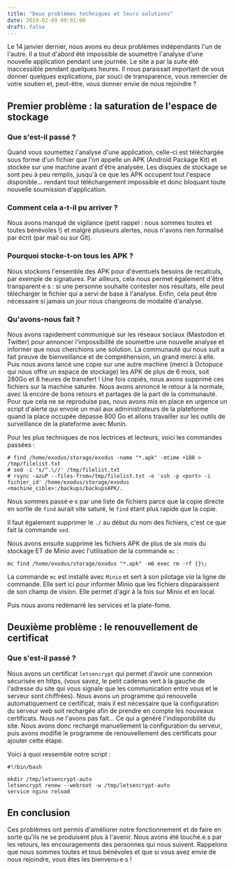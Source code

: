 ```yaml
---
title: "Deux problèmes techniques et leurs solutions"
date: 2019-02-09 09:01:00
draft: false
---
```


Le 14 janvier dernier, nous avons eu deux problèmes indépendants l'un de l'autre. Il a tout d'abord été impossible de soumettre l'analyse d'une nouvelle application pendant une journée. Le site a par la suite été inaccessible pendant quelques heures. Il nous paraissait important de vous donner quelques explications, par souci de transparence, vous remercier de votre soutien et, peut-être, vous donner envie de nous rejoindre ?

## Premier problème : la saturation de l'espace de stockage

### Que s'est-il passé ?

Quand vous soumettez l'analyse d'une application, celle-ci est téléchargée sous forme d'un fichier que l'on appelle un APK (Android Package Kit) et stockée sur une machine avant d'être analysée. Les disques de stockage se sont peu à peu remplis, jusqu'à ce que les APK occupent tout l'espace disponible… rendant tout téléchargement impossible et donc bloquant toute nouvelle soumission d'application.

### Comment cela a-t-il pu arriver ?

Nous avons manqué de vigilance (petit rappel : nous sommes toutes et toutes bénévoles !) et malgré plusieurs alertes, nous n'avons rien formalisé par écrit (par mail ou sur Git).

### Pourquoi stocke-t-on tous les APK ?

Nous stockons l'ensemble des APK pour d'éventuels besoins de recalculs, par exemple de signatures.
Par ailleurs, cela nous permet également d'être transparent·e·s : si une personne souhaite contester nos résultats, elle peut télécharger le fichier qui a servi de base à l'analyse.
Enfin, cela peut être nécessaire si jamais un jour nous changeons de modalité d'analyse.


### Qu'avons-nous fait ?

Nous avons rapidement communiqué sur les réseaux sociaux (Mastodon et Twitter) pour annoncer l'impossibilité de soumettre une nouvelle analyse et informer que nous cherchions une solution. La communauté qui nous suit a fait preuve de bienveillance et de compréhension, un grand merci à elle.
Puis nous avons lancé une copie sur une autre machine (merci à Octopuce qui nous offre un espace de stockage) les APK de plus de 6 mois, soit 280Go et 8 heures de transfert ! Une fois copiés, nous avons supprimé ces fichiers sur la machine saturée.
Nous avons annoncé le retour à la normale, avec là encore de bons retours et partages de la part de la communauté.
Pour que cela ne se reproduise pas, nous avons mis en place en urgence un script d'alerte qui envoie un mail aux administrateurs de la plateforme quand la place occupée dépasse 800 Go et allons travailler sur les outils de surveillance de la plateforme avec Munin.

Pour les plus techniques de nos lectrices et lecteurs, voici les commandes passées :

```
# find /home/exodus/storage/exodus -name "*.apk" -mtime +180 > /tmp/filelist.txt
# sed -i 's/^.\//' /tmp/filelist.txt
# rsync -azuP --files-from=/tmp/filelist.txt -e 'ssh -p <port> -i fichier_id' /home/exodus/storage/exodus <machine_cible>:/backups/backupsAPK/.
```
Nous sommes passé·e·s par une liste de fichiers parce que la copie directe en sortie de `find` aurait vite saturé, le `find` étant plus rapide que la copie.

Il faut également supprimer le `./` au début du nom des fichiers, c'est ce que fait la commande `sed`.

Nous avons ensuite supprimé les fichiers APK de plus de six mois du stockage ET de Minio avec l'utilisation de la commande `mc` :

```
mc find /home/exodus/storage/exodus "*.apk" -m6 exec rm -rf {}\;
```

La commande `mc` est installé avec `Minio` et sert à son pilotage _via_ la ligne de commande. Elle sert ici pour informer Minio que les fichiers disparaissent de son champ de vision.
Elle permet d'agir à la fois sur Minio et en local.

Puis nous avons redémarré les services et la plate-fome.

## Deuxième problème : le renouvellement de certificat

### Que s'est-il passé ?

Nous avons un certificat `letsencrypt` qui permet d'avoir une connexion sécurisée en https, (vous savez, le petit cadenas vert à la gauche de l'adresse du site qui vous signale que les communication entre vous et le serveur sont chiffrées).
Nous avons un programme qui renouvelle automatiquement ce certificat, mais il est nécessaire que la configuration du serveur web soit rechargée afin de prendre en compte les nouveaux certificats. Nous ne l'avons pas fait… Ce qui a généré l'indisponibilité du site. Nous avons donc rechargé manuellement la configuration du serveur, puis avons modifié le programme de renouvellement des certificats pour ajouter cette étape.

Voici à quoi ressemble notre script :

```
#!/bin/bash

mkdir /tmp/letsencrypt-auto
letsencrypt renew --webroot -w /tmp/letsencrypt-auto
service nginx reload
```

## En conclusion

Ces problèmes ont permis d'améliorer notre fonctionnement et de faire en sorte qu'ils ne se produisent plus à l'avenir. Nous avons été touché.e.s par les retours, les encouragements des personnes qui nous suivent. Rappelons que nous sommes toutes et tous bénévoles et que si vous avez envie de nous rejoindre, vous êtes les bienvenu·e·s !
